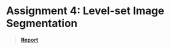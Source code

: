 # Assignment 4: Level-set Image Segmentation
> **[Report](/Assignment4-Harris_corner_detector/report_of_harris_corner_detector.pdf)**